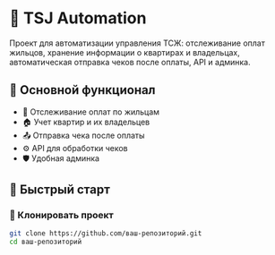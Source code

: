 # 🏢 TSJ Automation

Проект для автоматизации управления ТСЖ: отслеживание оплат жильцов, хранение информации о квартирах и владельцах, автоматическая отправка чеков после оплаты, API и админка.

## 📌 Основной функционал

- 🧾 Отслеживание оплат по жильцам
- 🏠 Учет квартир и их владельцев
- 📤 Отправка чека после оплаты
- ⚙️ API для обработки чеков
- 🛡️ Удобная админка

## 🚀 Быстрый старт

### 📁 Клонировать проект

```bash
git clone https://github.com/ваш-репозиторий.git
cd ваш-репозиторий
